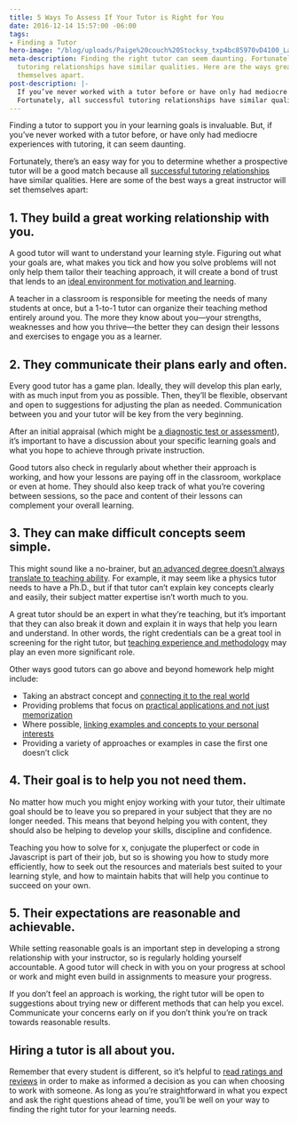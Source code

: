 ```yaml
---
title: 5 Ways To Assess If Your Tutor is Right for You
date: 2016-12-14 15:57:00 -06:00
tags:
- Finding a Tutor
hero-image: "/blog/uploads/Paige%20couch%20Stocksy_txp4bc85970vD4100_Large_1046004%20(1)-b942a7.jpg"
meta-description: Finding the right tutor can seem daunting. Fortunately, all successful
  tutoring relationships have similar qualities. Here are the ways great tutors set
  themselves apart.
post-description: |-
  If you’ve never worked with a tutor before or have only had mediocre tutoring experiences, it can seem daunting to find the right fit.
  Fortunately, all successful tutoring relationships have similar qualities. Here are some ways a great instructor will set themselves apart.
---
```


Finding a tutor to support you in your learning goals is invaluable. But, if you’ve never worked with a tutor before, or have only had mediocre experiences with tutoring, it can seem daunting.

Fortunately, there’s an easy way for you to determine whether a prospective tutor will be a good match because all [successful tutoring relationships](http://www.edutopia.org/blog/what-makes-a-successful-tutor-seth-linden) have similar qualities. Here are some of the best ways a great instructor will set themselves apart: 

## 1. They build a great working relationship with you.
A good tutor will want to understand your learning style. Figuring out what your goals are, what makes you tick and how you solve problems will not only help them tailor their teaching approach, it will create a bond of trust that lends to an [ideal environment for motivation and learning](http://www.apa.org/education/k12/relationships.aspx).

A teacher in a classroom is responsible for meeting the needs of many students at once, but a 1-to-1 tutor can organize their teaching method entirely around you. The more they know about you—your strengths, weaknesses and how you thrive—the better they can design their lessons and exercises to engage you as a learner. 

## 2. They communicate their plans early and often.
Every good tutor has a game plan. Ideally, they will develop this plan early, with as much input from you as possible. Then, they’ll be flexible, observant and open to suggestions for adjusting the plan as needed. Communication between you and your tutor will be key from the very beginning.

After an initial appraisal (which might be [a diagnostic test or assessment](http://thinkonline.smarttutor.com/diagnostic-formative-summative-assessments-whats-the-difference/)), it’s important to have a discussion about your specific learning goals and what you hope to achieve through private instruction.
 
Good tutors also check in regularly about whether their approach is working, and how your lessons are paying off in the classroom, workplace or even at home. They should also keep track of what you’re covering between sessions, so the pace and content of their lessons can complement your overall learning.

## 3. They can make difficult concepts seem simple.
This might sound like a no-brainer, but [an advanced degree doesn’t always translate to teaching ability](http://blogs.edweek.org/edweek/walt_gardners_reality_check/2010/12/is_subject_matter_expertise_enough_for_successful_teaching.html). For example, it may seem like a physics tutor needs to have a Ph.D., but if that tutor can’t explain key concepts clearly and easily, their subject matter expertise isn’t worth much to you.

A great tutor should be an expert in what they’re teaching, but it’s important that they can also break it down and explain it in ways that help you learn and understand. In other words, the right credentials can be a great tool in screening for the right tutor, but [teaching experience and methodology](http://www.aft.org/ae/summer2016/mascio) may play an even more significant role. 

Other ways good tutors can go above and beyond homework help might include:

* Taking an abstract concept and [connecting it to the real world](http://www.edutopia.org/blog/bringing-authenticity-to-the-classroom-andrew-miller)
* Providing problems that focus on [practical applications and not just memorization](http://neatoday.org/2014/11/25/deeper-learning-moving-students-beyond-memorization-2/)
* Where possible, [linking examples and concepts to your personal interests](http://www.edutopia.org/blog/differentiated-instruction-learner-interest-matters-john-mccarthy)
* Providing a variety of approaches or examples in case the first one doesn’t click

## 4. Their goal is to help you not need them.
No matter how much you might enjoy working with your tutor, their ultimate goal should be to leave you so prepared in your subject that they are no longer needed. This means that beyond helping you with content, they should also be helping to develop your skills, discipline and confidence. 

Teaching you how to solve for x, conjugate the pluperfect or code in Javascript is part of their job, but so is showing you how to study more efficiently, how to seek out the resources and materials best suited to your learning style, and how to maintain habits that will help you continue to succeed on your own.  

## 5. Their expectations are reasonable and achievable.
While setting reasonable goals is an important step in developing a strong relationship with your instructor, so is regularly holding yourself accountable. A good tutor will check in with you on your progress at school or work and might even build in assignments to measure your progress. 

If you don’t feel an approach is working, the right tutor will be open to suggestions about trying new or different methods that can help you excel. Communicate your concerns early on if you don’t think you’re on track towards reasonable results.

## Hiring a tutor is all about you.
Remember that every student is different, so it’s helpful to [read ratings and reviews](https://www.wyzant.com/reviews/studentreviewsofwyzant) in order to make as informed a decision as you can when choosing to work with someone. As long as you’re straightforward in what you expect and ask the right questions ahead of time, you’ll be well on your way to finding the right tutor for your learning needs.